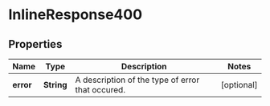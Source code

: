 
# InlineResponse400

## Properties
Name | Type | Description | Notes
------------ | ------------- | ------------- | -------------
**error** | **String** | A description of the type of error that occured. |  [optional]



